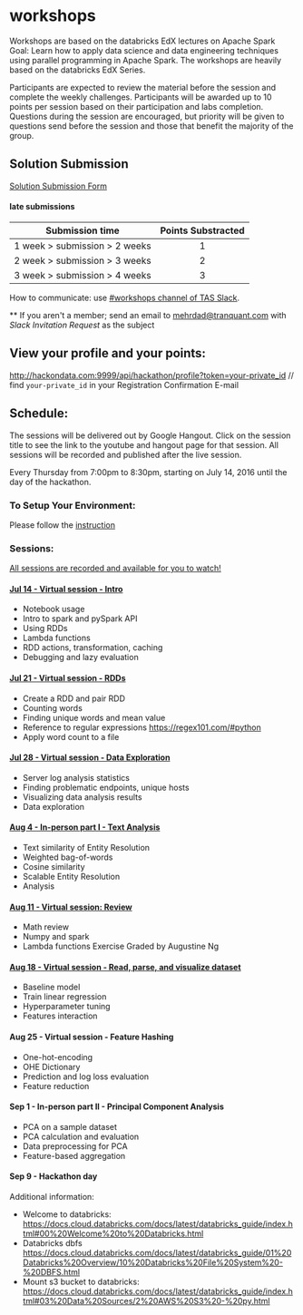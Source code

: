 # workshops

Workshops are based on the databricks EdX lectures on Apache Spark
Goal: Learn how to apply data science and data engineering techniques using parallel programming in Apache Spark. The workshops are heavily based on the databricks EdX Series.

Participants are expected to review the material before the session and complete the weekly challenges. Participants will be awarded up to 10 points per session based on their participation and labs completion. Questions during the session are encouraged, but priority will be given to questions send before the session and those that benefit the majority of the group.

## Solution Submission
[Solution Submission Form](https://goo.gl/forms/sJFjo6sAvS2MzoqE2)

#### late submissions

| Submission time| Points Substracted |
| ------------- |:-------------:|
| 1 week > submission > 2 weeks  | 1 |
| 2 week > submission > 3 weeks | 2 |
| 3 week > submission > 4 weeks | 3 |

How to communicate: use [#workshops channel of TAS Slack](https://torontoapachespark.slack.com/messages/workshops/).

** If you aren't a member; send an email to mehrdad@tranquant.com with _Slack Invitation Request_ as the subject

## View your profile and your points:
http://hackondata.com:9999/api/hackathon/profile?token=your-private_id  // find `your-private_id` in your Registration Confirmation E-mail

## Schedule:

The sessions will be delivered out by Google Hangout. Click on the session title to see the link to the youtube and hangout page for that session. All sessions will be recorded and published after the live session.

Every Thursday from 7:00pm to 8:30pm, starting on July 14, 2016 until the day of the hackathon.

### To Setup Your Environment:
Please follow the [instruction](https://goo.gl/sGzTZW)

### Sessions:

[All sessions are recorded and available for you to watch!](https://plus.google.com/u/1/collection/UUr_aB)

#### [Jul 14 - Virtual session - Intro](sessions/exercise_1.md)
- Notebook usage
- Intro to spark and pySpark API
- Using RDDs
- Lambda functions
- RDD actions, transformation, caching
- Debugging and lazy evaluation

#### [Jul 21 - Virtual session - RDDs](sessions/exercise_2.md)
- Create a RDD and pair RDD
- Counting words
- Finding unique words and mean value
- Reference to regular expressions https://regex101.com/#python
- Apply word count to a file

#### [Jul 28 - Virtual session  - Data Exploration](sessions/exercise_3.md)
- Server log analysis statistics
- Finding problematic endpoints, unique hosts
- Visualizing data analysis results
- Data exploration

#### [Aug  4 - In-person part I - Text Analysis](sessions/exercise_4.md)
- Text similarity of Entity Resolution
- Weighted bag-of-words
- Cosine similarity
- Scalable Entity Resolution
- Analysis

#### [Aug 11 - Virtual session: Review](sessions/exercise_5.md)
- Math review
- Numpy and spark
- Lambda functions
Exercise Graded by Augustine Ng

#### [Aug 18 - Virtual session  - Read, parse, and visualize dataset](sessions/exercise_6.md)
- Baseline model
- Train linear regression
- Hyperparameter tuning
- Features interaction

#### Aug 25 - Virtual session - Feature Hashing
- One-hot-encoding
- OHE Dictionary
- Prediction and log loss evaluation
- Feature reduction

#### Sep  1 - In-person part II - Principal Component Analysis 
- PCA on a sample dataset
- PCA calculation and evaluation
- Data preprocessing for PCA
- Feature-based aggregation

#### Sep  9 - Hackathon day

Additional information:
- Welcome to databricks:
https://docs.cloud.databricks.com/docs/latest/databricks_guide/index.html#00%20Welcome%20to%20Databricks.html
- Databricks dbfs
https://docs.cloud.databricks.com/docs/latest/databricks_guide/01%20Databricks%20Overview/10%20Databricks%20File%20System%20-%20DBFS.html
- Mount s3 bucket to databricks:
https://docs.cloud.databricks.com/docs/latest/databricks_guide/index.html#03%20Data%20Sources/2%20AWS%20S3%20-%20py.html
